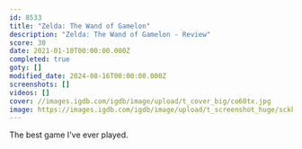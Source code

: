 ```yaml
---
id: 8533
title: "Zelda: The Wand of Gamelon"
description: "Zelda: The Wand of Gamelon - Review"
score: 30
date: 2021-01-10T00:00:00.000Z
completed: true
goty: []
modified_date: 2024-08-16T00:00:00.000Z
screenshots: []
videos: []
cover: //images.igdb.com/igdb/image/upload/t_cover_big/co60tx.jpg
image: https://images.igdb.com/igdb/image/upload/t_screenshot_huge/sckkdr.jpg
---
```

The best game I've ever played.